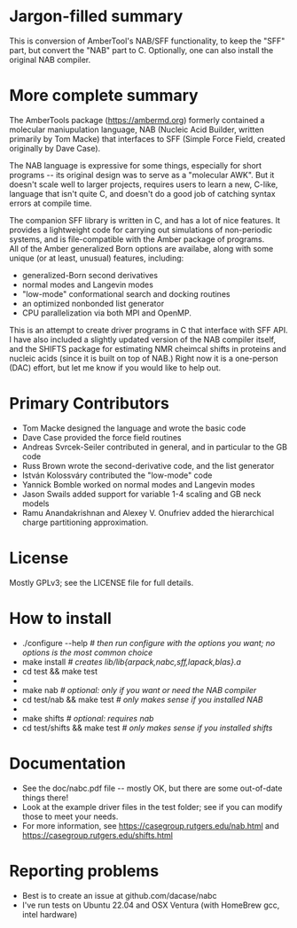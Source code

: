
# Jargon-filled summary
This is conversion of AmberTool's NAB/SFF functionality, to keep the "SFF" part,
but convert the "NAB" part to C.  Optionally, one can also install the
original NAB compiler.

# More complete summary
The AmberTools package (https://ambermd.org) formerly contained a molecular
maniupulation language, NAB (Nucleic Acid Builder, written primarily by Tom
Macke) that interfaces to SFF (Simple Force Field, created originally by
Dave Case).

The NAB language is expressive for some things, especially for short
programs -- its original design was to serve as a "molecular AWK".  But it
doesn't scale well to larger projects, requires users to learn a new,
C-like, language that isn't quite C, and doesn't do a good job of catching
syntax errors at compile time.

The companion SFF library is written in C, and has a lot of nice features.
It provides a lightweight code for carrying out simulations of non-periodic
systems, and is file-compatible with the Amber package of programs.  
All of the Amber generalized Born options are availabe, along with
some unique (or at least, unusual) features, including:

* generalized-Born second derivatives
* normal modes and Langevin modes
* "low-mode" conformational search and docking routines
* an optimized nonbonded list generator
* CPU parallelization via both MPI and OpenMP.

This is an attempt to create driver programs in C that interface with SFF
API.  I have also included a slightly updated version of the NAB compiler
itself, and the SHIFTS package for estimating NMR cheimcal shifts in
proteins and nucleic acids (since it is built on top of NAB.)  Right now it
is a one-person (DAC) effort, but let me know if you would like to help out.

# Primary Contributors

*  Tom Macke designed the language and wrote the basic code
*  Dave Case provided the force field routines
*  Andreas Svrcek-Seiler contributed in general, and in particular to the GB code
*  Russ Brown wrote the second-derivative code, and the list generator
*  István Kolossváry contributed the "low-mode" code
*  Yannick Bomble worked on normal modes and Langevin modes
*  Jason Swails added support for variable 1-4 scaling and GB neck models
*  Ramu Anandakrishnan and Alexey V. Onufriev added the hierarchical charge partitioning approximation. 

# License
Mostly GPLv3; see the LICENSE file for full details.

# How to install

*  ./configure --help   *# then run configure with the options you want; no options is the most common choice*
*  make install   *# creates lib/lib{arpack,nabc,sff,lapack,blas}.a*
*  cd test && make test  
*
*  make nab  *# optional: only if you want or need the NAB compiler*
*  cd test/nab && make test  *# only makes sense if you installed NAB*
*
*  make shifts  *# optional: requires nab*
*  cd test/shifts && make test  *# only makes sense if you installed shifts*

# Documentation

* See the doc/nabc.pdf file -- mostly OK, but there are some out-of-date things there!
* Look at the example driver files in the test folder; see if you can modify those to meet your needs.
* For more information, see https://casegroup.rutgers.edu/nab.html and https://casegroup.rutgers.edu/shifts.html

# Reporting problems

* Best is to create an issue at github.com/dacase/nabc
* I've run tests on Ubuntu 22.04 and OSX Ventura (with HomeBrew gcc, intel hardware)
